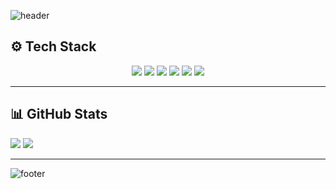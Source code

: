 <!-- 헤더 배너 -->
![header](https://capsule-render.vercel.app/api?type=waving&color=gradient&height=300&section=header&text=CHAEWON%20AN&fontSize=90&animation=scaleIn)
## ⚙️ Tech Stack

<p align="center">
  <img src="https://img.shields.io/badge/Java-007396?style=for-the-badge&logo=java&logoColor=white"/>
  <img src="https://img.shields.io/badge/SpringBoot-6DB33F?style=for-the-badge&logo=spring-boot&logoColor=white"/>
  <img src="https://img.shields.io/badge/MySQL-4479A1?style=for-the-badge&logo=mysql&logoColor=white"/>
  <img src="https://img.shields.io/badge/JPA-007396?style=for-the-badge&logo=hibernate&logoColor=white"/>
  <img src="https://img.shields.io/badge/QueryDSL-339933?style=for-the-badge"/>
  <img src="https://img.shields.io/badge/Git-F05032?style=for-the-badge&logo=git&logoColor=white"/>
</p>

---

## 📊 GitHub Stats

  <img src="https://github-readme-stats.vercel.app/api?username=woneveryday&show_icons=true&theme=gotham" />
  <img src="https://github-readme-stats.vercel.app/api/top-langs/?username=woneveryday&layout=compact" />

---

![footer](https://capsule-render.vercel.app/api?type=waving&color=gradient&height=150&section=footer)
